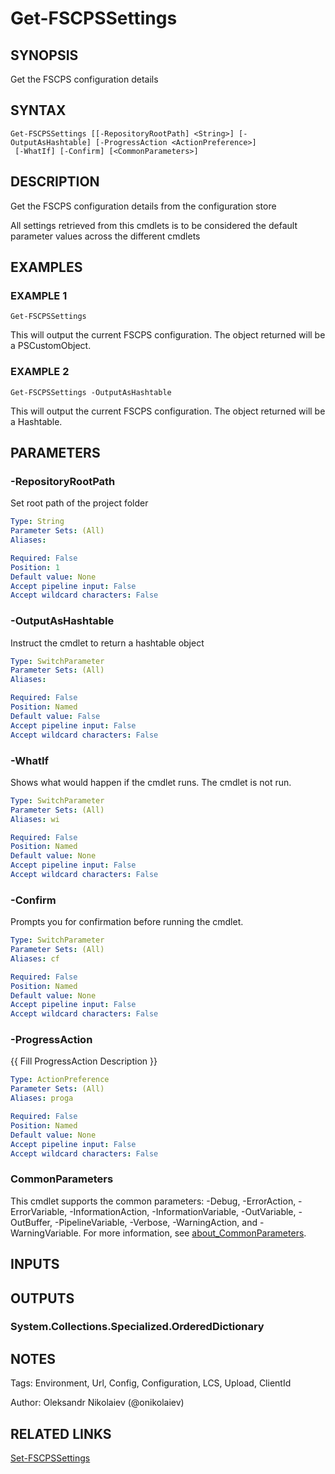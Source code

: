 ﻿---
external help file: fscps.tools-help.xml
Module Name: fscps.tools
online version:
schema: 2.0.0
---

# Get-FSCPSSettings

## SYNOPSIS
Get the FSCPS configuration details

## SYNTAX

```
Get-FSCPSSettings [[-RepositoryRootPath] <String>] [-OutputAsHashtable] [-ProgressAction <ActionPreference>]
 [-WhatIf] [-Confirm] [<CommonParameters>]
```

## DESCRIPTION
Get the FSCPS configuration details from the configuration store

All settings retrieved from this cmdlets is to be considered the default parameter values across the different cmdlets

## EXAMPLES

### EXAMPLE 1
```
Get-FSCPSSettings
```

This will output the current FSCPS configuration.
The object returned will be a PSCustomObject.

### EXAMPLE 2
```
Get-FSCPSSettings -OutputAsHashtable
```

This will output the current FSCPS configuration.
The object returned will be a Hashtable.

## PARAMETERS

### -RepositoryRootPath
Set root path of the project folder

```yaml
Type: String
Parameter Sets: (All)
Aliases:

Required: False
Position: 1
Default value: None
Accept pipeline input: False
Accept wildcard characters: False
```

### -OutputAsHashtable
Instruct the cmdlet to return a hashtable object

```yaml
Type: SwitchParameter
Parameter Sets: (All)
Aliases:

Required: False
Position: Named
Default value: False
Accept pipeline input: False
Accept wildcard characters: False
```

### -WhatIf
Shows what would happen if the cmdlet runs.
The cmdlet is not run.

```yaml
Type: SwitchParameter
Parameter Sets: (All)
Aliases: wi

Required: False
Position: Named
Default value: None
Accept pipeline input: False
Accept wildcard characters: False
```

### -Confirm
Prompts you for confirmation before running the cmdlet.

```yaml
Type: SwitchParameter
Parameter Sets: (All)
Aliases: cf

Required: False
Position: Named
Default value: None
Accept pipeline input: False
Accept wildcard characters: False
```

### -ProgressAction
{{ Fill ProgressAction Description }}

```yaml
Type: ActionPreference
Parameter Sets: (All)
Aliases: proga

Required: False
Position: Named
Default value: None
Accept pipeline input: False
Accept wildcard characters: False
```

### CommonParameters
This cmdlet supports the common parameters: -Debug, -ErrorAction, -ErrorVariable, -InformationAction, -InformationVariable, -OutVariable, -OutBuffer, -PipelineVariable, -Verbose, -WarningAction, and -WarningVariable. For more information, see [about_CommonParameters](http://go.microsoft.com/fwlink/?LinkID=113216).

## INPUTS

## OUTPUTS

### System.Collections.Specialized.OrderedDictionary
## NOTES
Tags: Environment, Url, Config, Configuration, LCS, Upload, ClientId

Author: Oleksandr Nikolaiev (@onikolaiev)

## RELATED LINKS

[Set-FSCPSSettings]()

